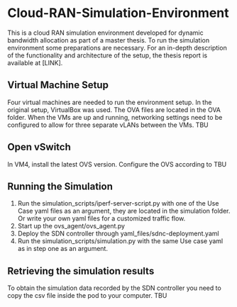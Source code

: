 # Cloud-RAN-Simulation-Environment
This is a cloud RAN simulation environment developed for dynamic bandwidth allocation as part of a master thesis. To run the simulation environment some preparations are necessary. For an in-depth description of the functionality and architecture of the setup, the thesis report is available at [LINK]. 

## Virtual Machine Setup
Four virtual machines are needed to run the environment setup. In the original setup, VirtualBox was used. The OVA files are located in the OVA folder.
When the VMs are up and running, networking settings need to be configured to allow for three separate vLANs between the VMs. 
TBU

## Open vSwitch
In VM4, install the latest OVS version.
Configure the OVS according to 
TBU

## Running the Simulation
1. Run the simulation_scripts/iperf-server-script.py with one of the Use Case yaml files as an argument, they are located in the simulation folder. Or write your own yaml files for a customized traffic flow.
2. Start up the ovs_agent/ovs_agent.py 
3. Deploy the SDN controller through yaml_files/sdnc-deployment.yaml
4. Run the simulation_scripts/simulation.py with the same Use case yaml as in step one as an argument. 

## Retrieving the simulation results
To obtain the simulation data recorded by the SDN controller you need to copy the csv file inside the pod to your computer.
TBU
